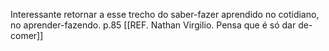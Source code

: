 Interessante retornar a esse trecho do saber-fazer aprendido no cotidiano, no aprender-fazendo. p.85 [[REF. Nathan Virgilio. Pensa que é só dar de-comer]]

